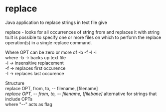 # replace
Java application to replace strings in text file give

replace​ - looks for all occurrences of string ​from​ and replaces it with string ​to​.It is possible to specify one or more files on which to perform the replace operation(s) in a single replace command.

Where OPT can be zero or more of -b -f -l -i\
where -b -> backs up text file\
-i -> insensitive replacement\
-f -> replaces first occurence\
-l -> replaces last occurence
      
      
Structure\
replace OPT, from, to, -- filename, [filename]*\
replace OPT, -- from, to, -- filename, [filebane]* alternative for strings that include OPTs\
where "--" acts as flag


